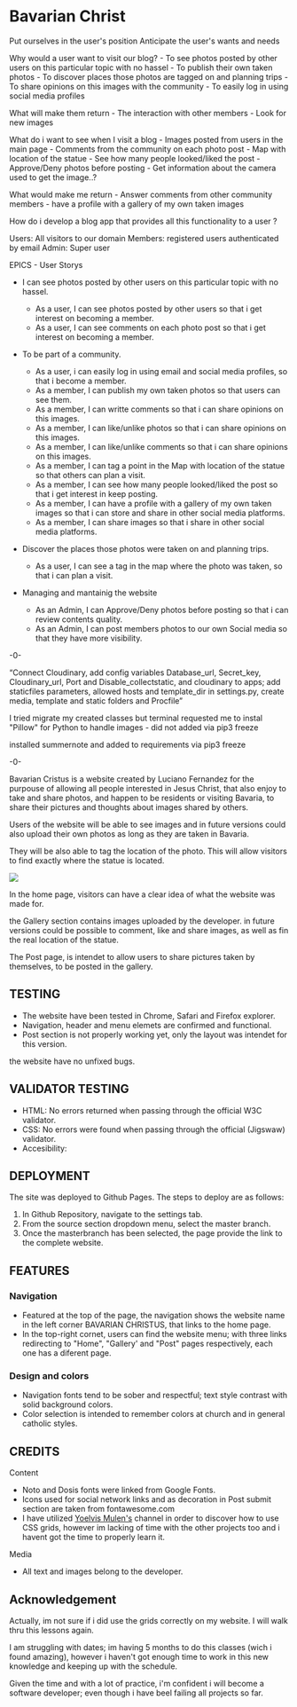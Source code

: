 # Bavarian Christ

Put ourselves in the user's position
Anticipate the user's wants and needs

Why would a user want to visit our blog?
    - To see photos posted by other users on this particular topic with no hassel
    - To publish their own taken photos
    - To discover places those photos are tagged on and planning trips
    - To share opinions on this images with the community
    - To easily log in using social media profiles

What will make them return
    - The interaction with other members
    - Look for new images

What do i want to see when I visit a blog
    - Images posted from users in the main page
    - Comments from the community on each photo post
    - Map with location of the statue
    - See how many people looked/liked the post
    - Approve/Deny photos before posting
    - Get information about the camera used to get the image..?

What would make me return
    - Answer comments from other community members
    - have a profile with a gallery of my own taken images


How do i develop a blog app that provides all this functionality to a user ? 

Users: All visitors to our domain
Members: registered users authenticated by email
Admin: Super user


EPICS
    - User Storys

- I can see photos posted by other users on this particular topic with no hassel.
    - As a user, I can see photos posted by other users so that i get interest on becoming a member.
    - As a user, I can see comments on each photo post so that i get interest on becoming a member.
        
- To be part of a community.
    - As a user, i can easily log in using email and social media profiles, so that i become a member.
    - As a member, I can publish my own taken photos so that users can see them.
    - As a member, I can writte comments so that i can share opinions on this images.
    - As a member, I can like/unlike photos so that i can share opinions on this images.
    - As a member, I can like/unlike comments so that i can share opinions on this images.
    - As a member, I can tag a point in the Map with location of the statue so that others can plan a visit.
    - As a member, I can see how many people looked/liked the post so that i get interest in keep posting.
    - As a member, I can have a profile with a gallery of my own taken images so that i can store and share in other social media platforms.
    - As a member, I can share images so that i share in other social media platforms.

- Discover the places those photos were taken on and planning trips.
    - As a user, I can see a tag in the map where the photo was taken, so that i can plan a visit.

- Managing and mantainig the website
    - As an Admin, I can Approve/Deny photos before posting so that i can review contents quality.
    - As an Admin, I can post members photos to our own Social media so that they have more visibility.



-0-


“Connect Cloudinary,  add config variables Database_url, Secret_key, Cloudinary_url, Port and Disable_collectstatic, and cloudinary to apps;  add staticfiles parameters, allowed hosts and template_dir in settings.py, create media, template and static folders and Procfile”


I tried migrate my created classes but terminal requested me to instal "Pillow" for Python to handle images - did not added via pip3 freeze



installed summernote and added to requirements via pip3 freeze

-0-

Bavarian Cristus is a website created by Luciano Fernandez for the purpouse of allowing all people interested in Jesus Christ, that also enjoy to take and share photos, and happen to be residents or visiting Bavaria, to share their pictures and thoughts about images shared by others.

Users of the website will be able to see images and in future versions could also upload their own photos as long as they are taken in Bavaria. 

They will be also able to tag the location of the photo. This will allow visitors to find exactly where the statue is located.

<img src="assets/images/">

In the home page, visitors can have a clear idea of what the website was made for.

the Gallery section contains images uploaded by the developer. in future versions could be possible to comment, like and share images, as well as fin the real location of the statue.

The Post page, is intendet to allow users to share pictures taken by themselves, to be posted in the gallery.

## TESTING 

- The website have been tested in Chrome, Safari and Firefox explorer.
- Navigation, header and menu elemets are confirmed and functional.
- Post section is not properly working yet, only the layout was intendet for this version. 

the website have no unfixed bugs.

## VALIDATOR TESTING

- HTML: No errors returned when passing through the official W3C validator.
- CSS: No errors were found when passing through the official (Jigswaw) validator.
- Accesibility: 

## DEPLOYMENT

The site was deployed to Github Pages. The steps to deploy are as follows:
1. In Github Repository, navigate to the settings tab.
2. From the source section dropdown menu, select the master branch.
3. Once the masterbranch has been selected, the page provide the link to the complete website.

## FEATURES

### Navigation
- Featured at the top of the page, the navigation shows the website name in the left corner BAVARIAN CHRISTUS, that links to the home page.
- In the top-right cornet, users can find the website menu; with three links redirecting to "Home", "Gallery' and "Post" pages respectively, each one has a diferent page.

### Design and colors
- Navigation fonts tend to be sober and respectful; text style contrast with solid background colors.
- Color selection is intended to remember colors at church and in general catholic styles.

## CREDITS

Content
- Noto and Dosis fonts were linked from Google Fonts.
- Icons used for social network links and as decoration in Post submit section are taken from fontawesome.com
- I have utilized [Yoelvis Mulen's](https://www.youtube.com/@YoelvisM/featured) channel in order to discover how to use CSS grids, however im lacking of time with the other projects too and i havent got the time to properly learn it. 

Media
- All text and images belong to the developer.

## Acknowledgement

Actually, im not sure if i did use the grids correctly on my website. I will walk thru this lessons again. 

I am struggling with dates; im having 5 months to do this classes (wich i found amazing), however i haven't got enough time to work in this new knowledge and keeping up with the schedule.


Given the time and with a lot of practice, i'm confident i will become a software developer; even though i have beel failing all projects so far.

